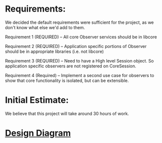 # Requirements:
We decided the default requirements were sufficient for the project, as we don't know what else we'd add to them.

Requirement 1 (REQUIRED) – All core Observer services should be in libcore 

Requirement 2 (REQUIRED) – Application specific portions of Observer should be in appropriate libraries (i.e. not libcore) 

Requirement 3 (REQUIRED) – Need to have a High level Session object. So application specific observers are not registered on CoreSession. 

Requirement 4 (Required) – Implement a second use case for observers to show that core functionality is isolated, but can be extensible. 

# Initial Estimate:

We believe that this project will take around 30 hours of work.

# [Design Diagram](../main/DesignDiagram.md)
